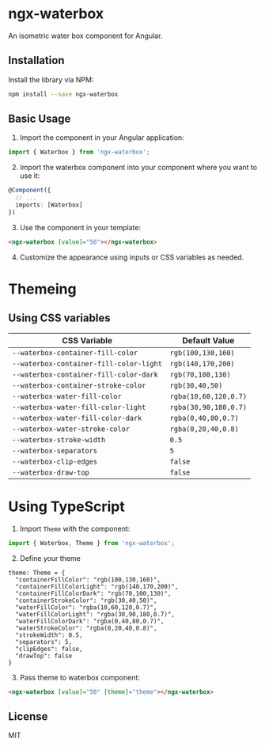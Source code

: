 # ngx-waterbox

An isometric water box component for Angular.

## Installation

Install the library via NPM:

```bash
npm install --save ngx-waterbox
```

## Basic Usage

1. Import the component in your Angular application:

```typescript
import { Waterbox } from 'ngx-waterbox';
```

2. Import the waterbox component into your component where you want to use it:

```typescript
@Component({
  // ...
  imports: [Waterbox]
})
```

3. Use the component in your template:

```html
<ngx-waterbox [value]="50"></ngx-waterbox>
```

4. Customize the appearance using inputs or CSS variables as needed.

# Themeing

## Using CSS variables

| CSS Variable                           | Default Value           |
|-----------------------------------------|-------------------------|
| `--waterbox-container-fill-color`       | `rgb(100,130,160)`      |
| `--waterbox-container-fill-color-light` | `rgb(140,170,200)`      |
| `--waterbox-container-fill-color-dark`  | `rgb(70,100,130)`       |
| `--waterbox-container-stroke-color`            | `rgb(30,40,50)`         |
| `--waterbox-water-fill-color`           | `rgba(10,60,120,0.7)`   |
| `--waterbox-water-fill-color-light`     | `rgba(30,90,180,0.7)`   |
| `--waterbox-water-fill-color-dark`      | `rgba(0,40,80,0.7)`     |
| `--waterbox-water-stroke-color`                | `rgba(0,20,40,0.8)`     |
| `--waterbox-stroke-width`               | `0.5`                   |
| `--waterbox-separators`                 | `5`                     |
| `--waterbox-clip-edges`                 | `false`                 |
| `--waterbox-draw-top`                   | `false`                 |

# Using TypeScript

1. Import `Theme` with the component:

```typescript
import { Waterbox, Theme } from 'ngx-waterbox';
```

2. Define your theme
```
theme: Theme = {
  "containerFillColor": "rgb(100,130,160)",
  "containerFillColorLight": "rgb(140,170,200)",
  "containerFillColorDark": "rgb(70,100,130)",
  "containerStrokeColor": "rgb(30,40,50)",
  "waterFillColor": "rgba(10,60,120,0.7)",
  "waterFillColorLight": "rgba(30,90,180,0.7)",
  "waterFillColorDark": "rgba(0,40,80,0.7)",
  "waterStrokeColor": "rgba(0,20,40,0.8)",
  "strokeWidth": 0.5,
  "separators": 5,
  "clipEdges": false,
  "drawTop": false
}
```

3. Pass theme to waterbox component:

```html
<ngx-waterbox [value]="50" [theme]="theme"></ngx-waterbox>
```

## License

MIT
